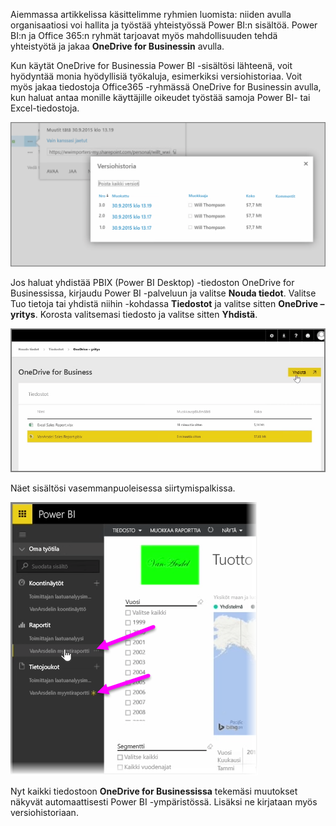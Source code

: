 Aiemmassa artikkelissa käsittelimme ryhmien luomista: niiden avulla organisaatiosi voi hallita ja työstää yhteistyössä Power BI:n sisältöä. Power BI:n ja Office 365:n ryhmät tarjoavat myös mahdollisuuden tehdä yhteistyötä ja jakaa **OneDrive for Businessin** avulla.

Kun käytät OneDrive for Businessia Power BI -sisältösi lähteenä, voit hyödyntää monia hyödyllisiä työkaluja, esimerkiksi versiohistoriaa. Voit myös jakaa tiedostoja Office365 -ryhmässä OneDrive for Businessin avulla, kun haluat antaa monille käyttäjille oikeudet työstää samoja Power BI- tai Excel-tiedostoja.

![](media/6-4a-integrate-onedrive-for-business/6-4a_1.png)

Jos haluat yhdistää PBIX (Power BI Desktop) -tiedoston OneDrive for Businessissa, kirjaudu Power BI -palveluun ja valitse **Nouda tiedot**. Valitse Tuo tietoja tai yhdistä niihin -kohdassa **Tiedostot** ja valitse sitten **OneDrive – yritys**. Korosta valitsemasi tiedosto ja valitse sitten **Yhdistä**.

![](media/6-4a-integrate-onedrive-for-business/6-4a_2.png)

Näet sisältösi vasemmanpuoleisessa siirtymispalkissa.

![](media/6-4a-integrate-onedrive-for-business/6-4a_3.png)

Nyt kaikki tiedostoon **OneDrive for Businessissa** tekemäsi muutokset näkyvät automaattisesti Power BI -ympäristössä. Lisäksi ne kirjataan myös versiohistoriaan.

